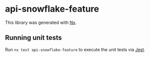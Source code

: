 # api-snowflake-feature

This library was generated with [Nx](https://nx.dev).

## Running unit tests

Run `nx test api-snowflake-feature` to execute the unit tests via [Jest](https://jestjs.io).
